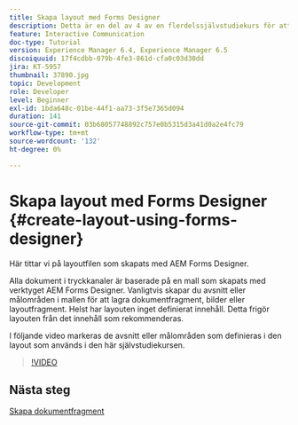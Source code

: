 ```yaml
---
title: Skapa layout med Forms Designer
description: Detta är en del av 4 av en flerdelssjälvstudiekurs för att skapa ditt första interaktiva kommunikationsdokument för tryckkanalen. I det här avsnittet tittar vi på layoutfilen som skapats med AEM Forms Designer.
feature: Interactive Communication
doc-type: Tutorial
version: Experience Manager 6.4, Experience Manager 6.5
discoiquuid: 17f4cdbb-079b-4fe3-861d-cfa0c03d30dd
jira: KT-5957
thumbnail: 37890.jpg
topic: Development
role: Developer
level: Beginner
exl-id: 1bda648c-01be-44f1-aa73-3f5e7365d094
duration: 141
source-git-commit: 03b68057748892c757e0b5315d3a41d0a2e4fc79
workflow-type: tm+mt
source-wordcount: '132'
ht-degree: 0%

---
```


# Skapa layout med Forms Designer {#create-layout-using-forms-designer}

Här tittar vi på layoutfilen som skapats med AEM Forms Designer.

Alla dokument i tryckkanaler är baserade på en mall som skapats med verktyget AEM Forms Designer. Vanligtvis skapar du avsnitt eller målområden i mallen för att lagra dokumentfragment, bilder eller layoutfragment. Helst har layouten inget definierat innehåll. Detta frigör layouten från det innehåll som rekommenderas.

I följande video markeras de avsnitt eller målområden som definieras i den layout som används i den här självstudiekursen.

>[!VIDEO](https://video.tv.adobe.com/v/37890?quality=12&learn=on)

## Nästa steg

[Skapa dokumentfragment](./create-document-fragment.md)
